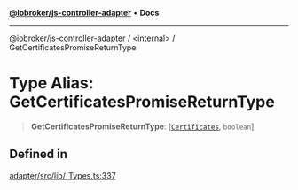 [**@iobroker/js-controller-adapter**](../../README.md) • **Docs**

***

[@iobroker/js-controller-adapter](../../globals.md) / [\<internal\>](../README.md) / GetCertificatesPromiseReturnType

# Type Alias: GetCertificatesPromiseReturnType

> **GetCertificatesPromiseReturnType**: [[`Certificates`](../interfaces/Certificates.md), `boolean`]

## Defined in

[adapter/src/lib/\_Types.ts:337](https://github.com/ioBroker/ioBroker.js-controller/blob/8ad7f66ced81c171aa99d76496fa607acde05189/packages/adapter/src/lib/_Types.ts#L337)
